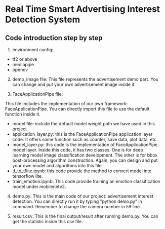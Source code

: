 # Real Time Smart Advertising Interest Detection System


## Code introduction step by step

1. environment config:
- tf2 or above
- mediapipe
- opencv

2. demo_image file:
This file represents the advertisement demo part. You can change and put your own advertisement image inside it. 

3. FaceApplicationPipe file:

This file includes the implementation of our own framework: FaceApplicationPipe. You can directly import this file to use the default function inside it.
- model file: include the default model weight path we have used in this project
- application_layer.py: this is the FaceApplicationPipe application layer code. It offers some function such as counter, save data, plot data, etc.
- model_layer.py: this code is the implementation of FaceApplicationPipe model layer. Inside this code, it has two classes. One is for deep learning model image classification development. The other is for bbox post-processing algorithm construction. Again, you can design and put your own model and algorithms into this file.
- tf_to_tflite.ipynb: this code provide the method to convert model into tensorflow lite.
- train_emotion.ipynb: This code provide training an emotion classification model under mobilenetv2.

4. demo.py:
This is the main code of our project: advertisement interest detection. You can directly run it by typing "python demo.py" in command. Remember to change the camera number in 59 line.

5. result.csv:
This is the final output/result after running demo.py. You can get the statistic inside this csv file.